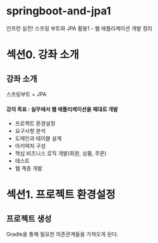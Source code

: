 # springboot-and-jpa1
인프런 실전! 스프링 부트와 JPA 활용1 - 웹 애플리케이션 개발 정리

# 섹션0. 강좌 소개
## 강좌 소개
스프링부트 + JPA
#### 강의 목표 : 실무에서 웹 애플리케이션을 제대로 개발
- 프로젝트 환경설정
- 요구사항 분석
- 도메인과 테이블 설계
- 아키텍처 구성
- 핵심 비즈니스 로직 개발(회원, 상품, 주문)
- 테스트
- 웹 계층 개발

# 섹션1. 프로젝트 환경설정
## 프로젝트 생성
Gradle을 통해 필요한 의존관계들을 가져오게 된다.

